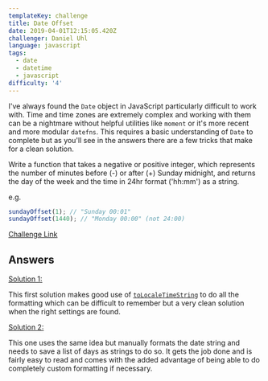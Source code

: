 ```yaml
---
templateKey: challenge
title: Date Offset
date: 2019-04-01T12:15:05.420Z
challenger: Daniel Uhl
language: javascript
tags:
  - date
  - datetime
  - javascript
difficulty: '4'
---
```

I've always found the `Date` object in JavaScript particularly difficult to work with. Time and time zones are extremely complex and working with them can be a nightmare without helpful utilities like `moment` or it's more recent and more modular `datefns`. This requires a basic understanding of `Date` to complete but as you'll see in the answers there are a few tricks that make for a clean solution.

Write a function that takes a negative or positive integer,
which represents the number of minutes before (-) or after (+)
Sunday midnight, and returns the day of the week and
the time in 24hr format ('hh:mm') as a string.

e.g.

```javascript
sundayOffset(1); // "Sunday 00:01"
sundayOffset(1440); // "Monday 00:00" (not 24:00)
```

[Challenge Link](https://codesandbox.io/s/2w624q2r2p)

## Answers

[Solution 1:](https://codesandbox.io/s/62k0mvr74z)

This first solution makes good use of [`toLocaleTimeString`](https://developer.mozilla.org/en-US/docs/Web/JavaScript/Reference/Global_Objects/Date/toLocaleTimeString) to do all the formatting which can be difficult to remember but a very clean solution when the right settings are found.


[Solution 2:](https://codesandbox.io/s/k2lvyo85kr)

This one uses the same idea but manually formats the date string and needs to save a list of days as strings to do so. It gets the job done and is fairly easy to read and comes with the added advantage of being able to do completely custom formatting if necessary.

